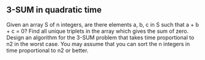 ## 3-SUM in quadratic time

Given an array S of n integers, are there elements a, b, c in S such that a + b + c = 0? Find all unique triplets in the array which gives the sum of zero.
Design an algorithm for the 3-SUM problem that takes time proportional to n2 in the worst case. You may assume that you can sort the n integers in time proportional to n2 or better.

